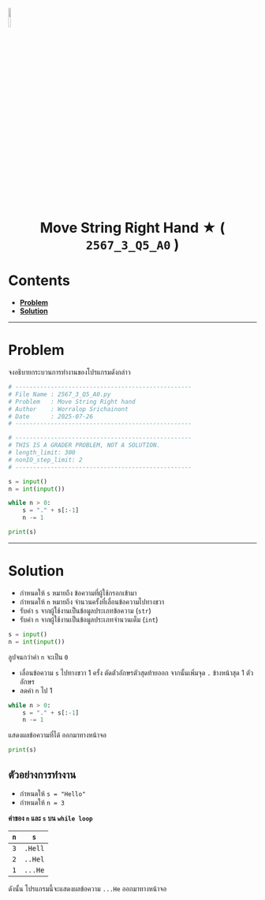 <p align="left">
  <a href="../../README.md">
    <img src="../../../../Z99-OTHERS/00-common/00-back.png" style="width:10%">
  </a>
</p>

<div align="center">
  <h1>
    Move String Right Hand ★ (
        <code>2567_3_Q5_A0</code>
    )
  </h1>
</div>

# Contents

-   [**Problem**](#problem)
-   [**Solution**](#solution)

---

# Problem

จงอธิบายกระบวนการทำงานของโปรแกรมดังกล่าว

```python
# --------------------------------------------------
# File Name : 2567_3_Q5_A0.py
# Problem   : Move String Right hand
# Author    : Worralop Srichainont
# Date      : 2025-07-26
# --------------------------------------------------

# --------------------------------------------------
# THIS IS A GRADER PROBLEM, NOT A SOLUTION.
# length_limit: 300
# nonIO_step_limit: 2
# --------------------------------------------------

s = input()
n = int(input())

while n > 0:
    s = "." + s[:-1]
    n -= 1

print(s)
```

---

# Solution

-   กำหนดให้ `s` หมายถึง ข้อความที่ผู้ใช้กรอกเข้ามา
-   กำหนดให้ `n` หมายถึง จำนวนครั้งที่เลื่อนข้อความไปทางขวา
-   รับค่า `s` จากผู้ใช้งานเป็นข้อมูลประเภทข้อความ (`str`)
-   รับค่า `n` จากผู้ใช้งานเป็นข้อมูลประเภทจำนวนเต็ม (`int`)

```python
s = input()
n = int(input())
```

ลูปจนกว่าค่า `n` จะเป็น `0`

-   เลื่อนข้อความ `s` ไปทางขวา 1 ครั้ง ตัดตัวอักษรตัวสุดท้ายออก จากนั้นเพิ่มจุด
    `.` ข้างหน้าสุด 1 ตัวอักษร
-   ลดค่า `n` ไป 1

```python
while n > 0:
    s = "." + s[:-1]
    n -= 1
```

แสดงผลข้อความที่ได้ ออกมาทางหน้าจอ

```python
print(s)
```

## ตัวอย่างการทำงาน

-   กำหนดให้ `s = "Hello"`
-   กำหนดให้ `n = 3`

**ค่าของ `n` และ `s` บน `while loop`**

| `n` |   `s`   |
| :-: | :-----: |
| `3` | `.Hell` |
| `2` | `..Hel` |
| `1` | `...He` |

ดังนั้น โปรแกรมนี้จะแสดงผลข้อความ `...He` ออกมาทางหน้าจอ
